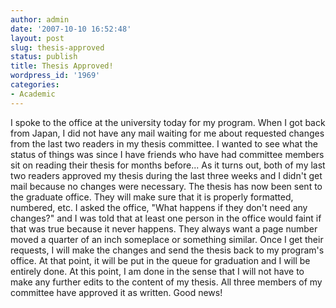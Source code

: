 ```yaml
---
author: admin
date: '2007-10-10 16:52:48'
layout: post
slug: thesis-approved
status: publish
title: Thesis Approved!
wordpress_id: '1969'
categories:
- Academic
---
```


I spoke to the office at the university today for my program. When I got
back from Japan, I did not have any mail waiting for me about requested
changes from the last two readers in my thesis committee. I wanted to
see what the status of things was since I have friends who have had
committee members sit on reading their thesis for months before... As it
turns out, both of my last two readers approved my thesis during the
last three weeks and I didn't get mail because no changes were
necessary. The thesis has now been sent to the graduate office. They
will make sure that it is properly formatted, numbered, etc. I asked the
office, "What happens if they don't need any changes?" and I was told
that at least one person in the office would faint if that was true
because it never happens. They always want a page number moved a quarter
of an inch someplace or something similar. Once I get their requests, I
will make the changes and send the thesis back to my program's office.
At that point, it will be put in the queue for graduation and I will be
entirely done. At this point, I am done in the sense that I will not
have to make any further edits to the content of my thesis. All three
members of my committee have approved it as written. Good news!
